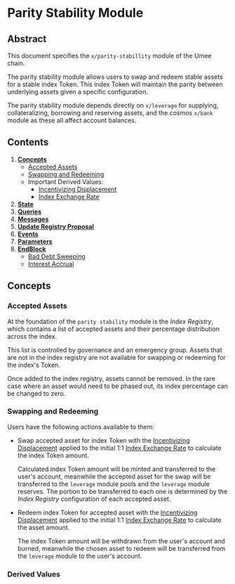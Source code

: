 # Parity Stability Module

## Abstract

This document specifies the `x/parity-stabillity` module of the Umee chain.

The parity stability module allows users to swap and redeem stable assets for a stable index Token. This index Token will maintain the parity between underlying assets given a specific configuration.

The parity stability module depends directly on `x/leverage` for supplying, collateralizing, borrowing and reserving 
assets, and the cosmos `x/bank` module as these all affect account balances.

## Contents

1. **[Concepts](#concepts)**
    - [Accepted Assets](#accepted-assets)
    - [Swapping and Redeeming](#swapping-and-redeeming)
    - Important Derived Values:
        - [Incentivizing Displacement](#incentivizing-displacement)
        - [Index Exchange Rate](#index-exchange-rate)
2. **[State](#state)**
3. **[Queries](#queries)**
4. **[Messages](#messages)**
5. **[Update Registry Proposal](#update-registry-proposal)**
6. **[Events](#events)**
7. **[Parameters](#params)**
8. **[EndBlock](#end-block)**
    - [Bad Debt Sweeping](#sweep-bad-debt)
    - [Interest Accrual](#accrue-interest)

## Concepts

### Accepted Assets

At the foundation of the `parity stability` module is the _Index Registry_, which contains a list of accepted assets 
and their percentage distribution across the index.

This list is controlled by governance and an emergency group. Assets that are not in the index registry are not 
available for swapping or redeeming for the index's Token.

Once added to the index registry, assets cannot be removed. In the rare case where an asset would need to be phased 
out, its index percentage can be changed to zero.

### Swapping and Redeeming

Users have the following actions available to them:

- Swap accepted asset for index Token with the [Incentivizing Displacement](#incentivizing-displacement) applied to 
  the initial 1:1 [Index Exchange Rate](#index-exchange-rate) to calculate the index Token amount.
  
  Calculated index Token amount will be minted and transferred to the user's account, meanwhile the accepted asset for 
  the swap will be transferred to the `leverage` module pools and the `leverage` module reserves. The portion to be 
  transferred to each one is determined by the _Index Registry_ configuration of each accepted asset.

- Redeem index Token for accepted asset with the [Incentivizing Displacement](#incentivizing-displacement) applied to
  the initial 1:1 [Index Exchange Rate](#index-exchange-rate) to calculate the asset amount.

  The index Token amount will be withdrawn from the user's account and burned, meanwhile the chosen asset to redeem 
  will be transferred from the `leverage` module to the user's account.

### Derived Values